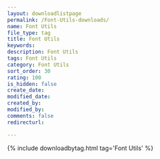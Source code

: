 ```yaml
---
layout: downloadlistpage
permalink: /Font-Utils-downloads/
name: Font Utils
file_type: tag
title: Font Utils
keywords:
description: Font Utils
tags: Font Utils
category: Font Utils
sort_order: 30
rating: 100
is_hidden: false
create_date:
modified_date:
created_by:
modified_by:
comments: false
redirecturl:

---
```

 {% include downloadbytag.html tag='Font Utils' %}

